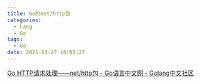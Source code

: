 ```yaml
---
title: Go的net/http包
categories:
  - Lang
  - Go
tags:
  - Go
date: 2021-03-27 16:02:27
---
```




[Go HTTP请求处理——net/http包 - Go语言中文网 - Golang中文社区](https://studygolang.com/articles/9177)

